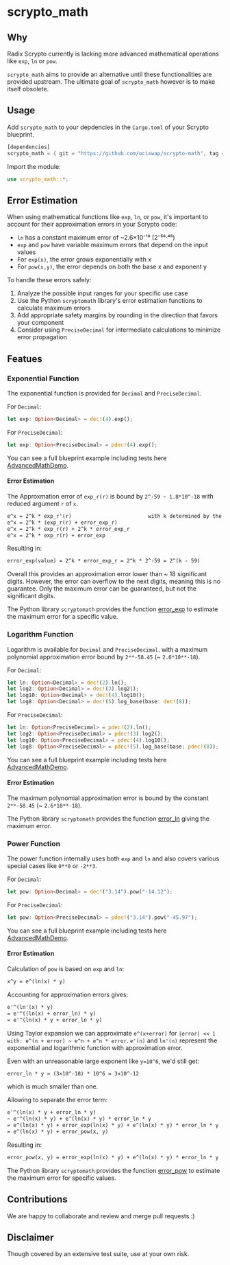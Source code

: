 # scrypto_math

## Why
Radix Scrypto currently is lacking more advanced mathematical operations like `exp`, `ln` or `pow`.

`scrypto_math` aims to provide an alternative until these functionalities are provided upstream. The ultimate goal of `scrypto_math` however is to make itself obsolete.

## Usage
Add `scrypto_math` to your depdencies in the `Cargo.toml` of your Scrypto blueprint.
```rust
[dependencies]
scrypto_math = { git = "https://github.com/ociswap/scrypto-math", tag = "v0.7.0" }
```
Import the module:
```rust
use scrypto_math::*;
```

## Error Estimation
When using mathematical functions like `exp`, `ln`, or `pow`, it's important to account for their approximation errors in your Scrypto code:

- `ln` has a constant maximum error of ~2.6×10⁻¹⁸ (2⁻⁵⁸·⁴⁵)
- `exp` and `pow` have variable maximum errors that depend on the input values
- For `exp(x)`, the error grows exponentially with x
- For `pow(x,y)`, the error depends on both the base x and exponent y

To handle these errors safely:

1. Analyze the possible input ranges for your specific use case
2. Use the Python `scryptomath` library's error estimation functions to calculate maximum errors
3. Add appropriate safety margins by rounding in the direction that favors your component
4. Consider using `PreciseDecimal` for intermediate calculations to minimize error propagation

## Featues

### Exponential Function
The exponential function is provided for `Decimal` and `PreciseDecimal`.

For `Decimal`:
```rust
let exp: Option<Decimal> = dec!(4).exp();
```

For `PreciseDecimal`:
```rust
let exp: Option<PreciseDecimal> = pdec!(4).exp();
```

You can see a full blueprint example including tests here [AdvancedMathDemo](examples/advanced_math/src/lib.rs).

#### Error Estimation
The Approxmation error of `exp_r(r)` is bound by `2^-59 ~ 1.8*10^-18` with reduced argument `r` of `x`.

```txt
e^x = 2^k * exp_r'(r)                         with k determined by the argument reduction
e^x = 2^k * (exp_r(r) + error_exp_r)
e^x = 2^k * exp_r(r) + 2^k * error_exp_r
e^x = 2^k * exp_r(r) + error_exp
```
Resulting in:
```txt
error_exp(value) = 2^k * error_exp_r = 2^k * 2^-59 = 2^(k - 59)
```

Overall this provides an approximation error lower than ~ 18 significant digits. However, the error can overflow to the next digits, meaning this is no guarantee.
Only the maximum error can be guaranteed, but not the significant digits.

The Python library `scryptomath` provides the function [error_exp](python/scryptomath.py) to estimate the maximum error for a specific value.

### Logarithm Function
Logarithm is available for `Decimal` and `PreciseDecimal`. with a maximum polynomial approximation error bound by `2**-58.45` (~ `2.6*10**-18`).

For `Decimal`:
```rust
let ln: Option<Decimal> = dec!(2).ln();
let log2: Option<Decimal> = dec!(3).log2();
let log10: Option<Decimal> = dec!(4).log10();
let log8: Option<Decimal> = dec!(5).log_base(base: dec!(8));
```

For `PreciseDecimal`:
```rust
let ln: Option<PreciseDecimal> = pdec!(2).ln();
let log2: Option<PreciseDecimal> = pdec!(3).log2();
let log10: Option<PreciseDecimal> = pdec!(4).log10();
let log8: Option<PreciseDecimal> = pdec!(5).log_base(base: pdec!(8));
```

You can see a full blueprint example including tests here [AdvancedMathDemo](examples/advanced_math/src/lib.rs).

#### Error Estimation
The maximum polynomial approximation error is bound by the constant `2**-58.45` (~ `2.6*10**-18`).

The Python library `scryptomath` provides the function [error_ln](python/scryptomath.py) giving the maximum error.

### Power Function
The power function internally uses both `exp` and `ln` and also covers various special cases like `0**0` or `-2**3`.

For `Decimal`:
```rust
let pow: Option<Decimal> = dec!("3.14").pow("-14.12");
```

For `PreciseDecimal`:
```rust
let pow: Option<PreciseDecimal> = pdec!("3.14").pow("-45.97");
```

You can see a full blueprint example including tests here [AdvancedMathDemo](examples/advanced_math/src/lib.rs).

#### Error Estimation
Calculation of `pow` is based on `exp` and `ln`:
```txt
x^y = e^(ln(x) * y)
```

Accounting for approximation errors gives:
```txt
e'^(ln'(x) * y)
= e'^((ln(x) + error_ln) * y)
= e'^(ln(x) * y + error_ln * y)
```

Using Taylor expansion we can approximate `e^(x+error)` for `|error| << 1 with: e^(n + error) ~ e^n + e^n * error`.
`e'(n)` and `ln'(n)` represent the exponential and logarithmic function with approximation error.

Even with an unreasonable large exponent like `y=10^6`, we'd still get:
```txt
error_ln * y ≈ (3×10^-18) * 10^6 = 3×10^-12
```
which is much smaller than one.

Allowing to separate the error term:
```txt
e'^(ln(x) * y + error_ln * y)
~ e'^(ln(x) * y) + e^(ln(x) * y) * error_ln * y
= e^(ln(x) * y) + error_exp(ln(x) * y) + e^(ln(x) * y) * error_ln * y
= e^(ln(x) * y) + error_pow(x, y)
```

Resulting in:
```txt
error_pow(x, y) = error_exp(ln(x) * y) + e^(ln(x) * y) * error_ln * y
```

The Python library `scryptomath` provides the function [error_pow](python/scryptomath.py) to estimate the maximum error for specific values.

## Contributions
We are happy to collaborate and review and merge pull requests :)

## Disclaimer
Though covered by an extensive test suite, use at your own risk.
